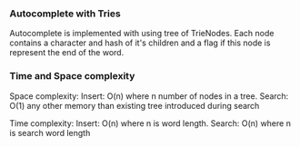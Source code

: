 
### Autocomplete with Tries

Autocomplete is implemented with using tree of TrieNodes. Each node contains a character 
and hash of it's children and a flag if this node is represent the end of the word.

### Time and Space complexity

Space complexity: 
    Insert: O(n) where n number of nodes in a tree.
    Search: O(1) any other memory than existing tree introduced during search
    
Time complexity: 
    Insert: O(n) where n is word length.
    Search: O(n) where n is search word length
     